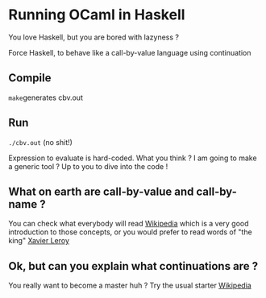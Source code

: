 # Running OCaml in Haskell

You love Haskell, but you are bored with lazyness ?

Force Haskell, to behave like a call-by-value language using continuation

## Compile

`make`generates cbv.out

## Run

`./cbv.out` (no shit!)

Expression to evaluate is hard-coded. What you think ? I am going to make a generic tool ? Up to you to dive into the code !

## What on earth are call-by-value and call-by-name ?

You can check what everybody will read [Wikipedia](https://en.wikipedia.org/wiki/Evaluation_strategy) which is a very good introduction to those concepts, or you would prefer to read words of "the king" [Xavier Leroy](http://pauillac.inria.fr/~xleroy/mpri/2-4/semantics.pdf)

## Ok, but can you explain what continuations are ?

You really want to become a master huh ? Try the usual starter [Wikipedia](https://en.wikipedia.org/wiki/Continuation)

